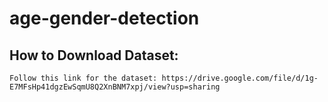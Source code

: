 # age-gender-detection

## How to Download Dataset:
`
Follow this link for the dataset:
https://drive.google.com/file/d/1g-E7MFsHp41dgzEwSqmU8Q2XnBNM7xpj/view?usp=sharing
`
